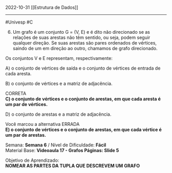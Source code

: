 2022-10-31
[[Estrutura de Dados]]

---
#Univesp #C 


6. Um grafo é um conjunto G = (V, E) e é dito não direcionado se as relações de suas arestas não têm sentido, ou seja, podem seguir qualquer direção. Se suas arestas são pares ordenados de vértices, saindo de um em direção ao outro, chamamos de grafo direcionado.  
  
  
Os conjuntos V e E representam, respectivamente:

A) o conjunto de vértices de saída e o conjunto de vértices de entrada de cada aresta.  
  
B) o conjunto de vértices e a matriz de adjacência.  
  
CORRETA  
**C) o conjunto de vértices e o conjunto de arestas, em que cada aresta é um par de vértices.**  
  
D) o conjunto de arestas e a matriz de adjacência.  
  
Você marcou a alternativa ERRADA  
**E) o conjunto de vértices e o conjunto de arestas, em que cada vértice é um par de arestas.**  
  
Semana: **Semana 6** / Nível de Dificuldade: **Fácil**  
Material Base: **Videoaula 17 - Grafos Páginas: Slide 5**  
  
Objetivo de Aprendizado:  
**NOMEAR AS PARTES DA TUPLA QUE DESCREVEM UM GRAFO**